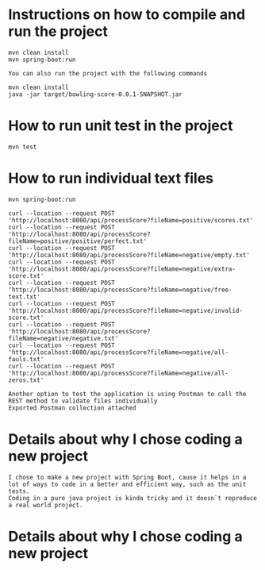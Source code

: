 # Instructions on how to compile and run the project
    mvn clean install
    mvn spring-boot:run

    You can also run the project with the following commands

    mvn clean install
    java -jar target/bowling-score-0.0.1-SNAPSHOT.jar

# How to run unit test in the project
    mvn test

# How to run individual text files

    mvn spring-boot:run
    
    curl --location --request POST 'http://localhost:8080/api/processScore?fileName=positive/scores.txt'
    curl --location --request POST 'http://localhost:8080/api/processScore?fileName=positive/positive/perfect.txt'
    curl --location --request POST 'http://localhost:8080/api/processScore?fileName=negative/empty.txt'
    curl --location --request POST 'http://localhost:8080/api/processScore?fileName=negative/extra-score.txt'
    curl --location --request POST 'http://localhost:8080/api/processScore?fileName=negative/free-text.txt'
    curl --location --request POST 'http://localhost:8080/api/processScore?fileName=negative/invalid-score.txt'
    curl --location --request POST 'http://localhost:8080/api/processScore?fileName=negative/negative.txt'
    curl --location --request POST 'http://localhost:8080/api/processScore?fileName=negative/all-fauls.txt'
    curl --location --request POST 'http://localhost:8080/api/processScore?fileName=negative/all-zeros.txt'

    Another option to test the application is using Postman to call the REST method to validate files individually
    Exported Postman collection attached

# Details about why I chose coding a new project
    
    I chose to make a new project with Spring Boot, cause it helps in a lot of ways to code in a better and efficient way, such as the unit tests.
    Coding in a pure java project is kinda tricky and it doesn`t reproduce a real world project.

# Details about why I chose coding a new project

    